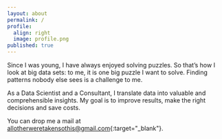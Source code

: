 ```yaml
---
layout: about
permalink: /
profile:
  align: right
  image: profile.png
published: true
---
```


Since I was young, I have always enjoyed solving puzzles. So that’s how I look at big data sets: to me, it is one big puzzle I want to solve. Finding patterns nobody else sees is a challenge to me.

As a Data Scientist and a Consultant, I translate data into valuable and comprehensible insights. My goal is to improve results, make the right decisions and save costs.

You can drop me a mail at [allotherweretakensothis@gmail.com](mailto:allotherweretakensothis@gmail.com){:target="_blank"}.

